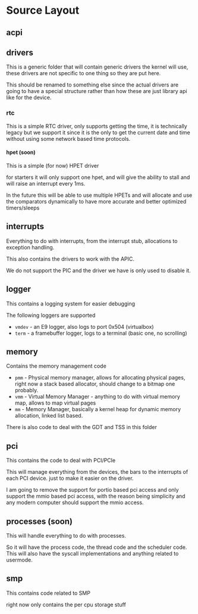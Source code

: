 # Source Layout

## acpi
## drivers
This is a generic folder that will contain generic drivers the kernel will use, these drivers are not specific to 
one thing so they are put here.

This should be renamed to something else since the actual drivers are going to have a special structure rather than how 
these are just library api like for the device.

### rtc
This is a simple RTC driver, only supports getting the time, it is technically legacy but we support it since it is 
the only to get the current date and time without using some network based time protocols.

#### hpet (soon)
This is a simple (for now) HPET driver

for starters it will only support one hpet, and will give the ability to stall and will raise an interrupt every 1ms.

In the future this will be able to use multiple HPETs and will allocate and use the comparators dynamically to have 
more accurate and better optimized timers/sleeps 

## interrupts
Everything to do with interrupts, from the interrupt stub, allocations to exception handling.

This also contains the drivers to work with the APIC.

We do not support the PIC and the driver we have is only used to disable it.

## logger
This contains a logging system for easier debugging

The following loggers are supported
* `vmdev` - an E9 logger, also logs to port 0x504 (virtualbox)
* `term` - a framebuffer logger, logs to a terminal (basic one, no scrolling)

## memory
Contains the memory management code

* `pmm` - Physical memory manager, allows for allocating physical pages, right now a stack based allocator, should 
change to a bitmap one probably.
* `vmm` - Virtual Memory Manager - anything to do with virtual memory map, allows to map virtual pages
* `mm` - Memory Manager, basically a kernel heap for dynamic memory allocation, linked list based.

There is also code to deal with the GDT and TSS in this folder

## pci
This contains the code to deal with PCI/PCIe

This will manage everything from the devices, the bars to the interrupts of each PCI device. just to make it easier on 
the driver.

I am going to remove the support for portio based pci access and only support the mmio based pci access, with the 
reason being simplicity and any modern computer should support the mmio access.

## processes (soon)
This will handle everything to do with processes.

So it will have the process code, the thread code and the scheduler code. This will also have the syscall 
implementations and anything related to usermode.

## smp
This contains code related to SMP

right now only contains the per cpu storage stuff